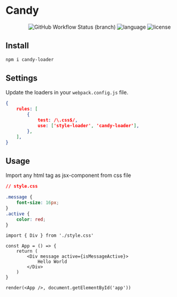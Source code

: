 # Candy

<div align="center">
<img src="https://img.shields.io/github/workflow/status/iminside/candy-loader/Node.js%20CI/master" alt="GitHub Workflow Status (branch)" /> 
<img src="https://img.shields.io/github/languages/top/iminside/candy-loader" alt="language" />
<img src="https://img.shields.io/npm/l/candy-loader" alt="license" />  
</div>

## Install

```bash
npm i candy-loader
```

## Settings

Update the loaders in your `webpack.config.js` file.

```json
{
    rules: [
        {
            test: /\.css$/,
            use: ['style-loader', 'candy-loader'],
        },
    ],
}
```

## Usage

Import any html tag as jsx-component from css file

```css
// style.css

.message {
    font-size: 16px;
}
.active {
    color: red;
}
```

```tsx
import { Div } from './style.css'

const App = () => {
    return (
        <Div message active={isMessageActive}>
            Hello World
        </Div>
    )
}

render(<App />, document.getElementById('app'))
```
